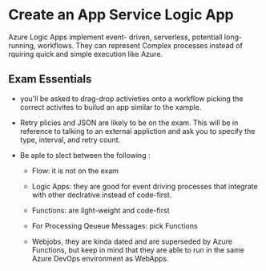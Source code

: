 # Create an App Service Logic App

Azure Logic Apps implement event- driven, serverless, potentiall long-running, workflows.
They can represent Complex processes instead of rquiring quick and simple execution like Azure.

## Exam Essentials

* you'll be asked to drag-drop activieties onto a workflow picking the correct activites to builud an app similar to the xample.

* Retry plicies and JSON are likely to be on the exam.  This will be in reference to talking to an external appliction and ask you to specify the type, interval, and retry count. 

* Be aple to slect between the following :

  * Flow: it is not on the exam

  * Logic Apps: they are good for event driving processes that integrate with other declrative instead of code-first.

  * Functions: are light-weight and code-first

  * For Processing Qeueue Messages: pick Functions

  * Webjobs, they are kinda dated and are superseded by Azure Functions, but keep in mind that they are able to run in the same Azure DevOps environment as WebApps.